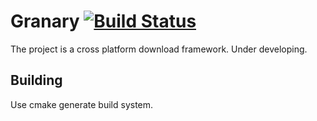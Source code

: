 # Granary [![Build Status](https://travis-ci.com/zerdzhong/Granary.svg?branch=master)](https://travis-ci.com/zerdzhong/Granary)

The project is a cross platform download framework.
Under developing.

## Building
Use cmake generate build system.



